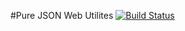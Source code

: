 #Pure JSON Web Utilites
[![Build Status](https://travis-ci.org/pagoru/PureJSONWebUtilites.svg?branch=master)](https://travis-ci.org/pagoru/PureJSONWebUtilites)